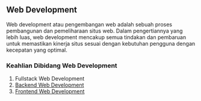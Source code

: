## Web Development
Web development atau pengembangan web adalah sebuah proses pembangunan dan pemeliharaan situs web. Dalam pengertiannya yang lebih luas, web development mencakup semua tindakan dan pembaruan untuk memastikan kinerja situs sesuai dengan kebutuhan pengguna dengan kecepatan yang optimal.
### Keahlian Dibidang Web Development
1. Fullstack Web Development
2. [Backend Web Development](Backend/README.md)
3. [Frontend Web Development](Frontend/README.md)

